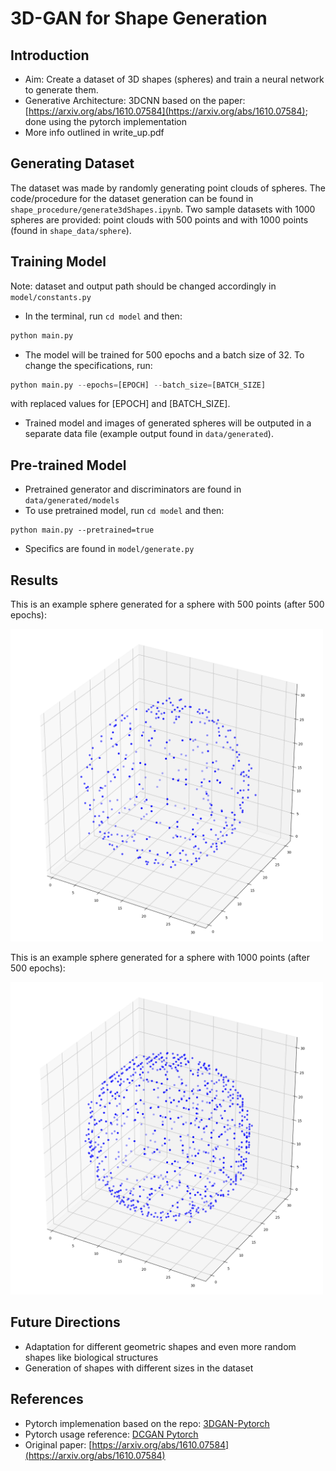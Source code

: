 # 3D-GAN for Shape Generation

## Introduction
* Aim: Create a dataset of 3D shapes (spheres) and train a neural network to generate them.
* Generative Architecture: 3DCNN based on the paper: [https://arxiv.org/abs/1610.07584](https://arxiv.org/abs/1610.07584); done using the pytorch implementation
* More info outlined in write_up.pdf

## Generating Dataset
The dataset was made by randomly generating point clouds of spheres. The code/procedure for the dataset generation can be found in ```shape_procedure/generate3dShapes.ipynb```. Two sample datasets with 1000 spheres are provided: point clouds with 500 points and with 1000 points (found in ```shape_data/sphere```).

## Training Model
Note: dataset and output path should be changed accordingly in ```model/constants.py```
* In the terminal, run `cd model` and then:
```python
python main.py
```
* The model will be trained for 500 epochs and a batch size of 32. To change the specifications, run:
```python
python main.py --epochs=[EPOCH] --batch_size=[BATCH_SIZE]
```
with replaced values for [EPOCH] and [BATCH_SIZE].
* Trained model and images of generated spheres will be outputed in a separate data file (example output found in ```data/generated```).

## Pre-trained Model
* Pretrained generator and discriminators are found in ```data/generated/models```
* To use pretrained model, run `cd model` and then:
```
python main.py --pretrained=true
```
* Specifics are found in ```model/generate.py```

## Results
This is an example sphere generated for a sphere with 500 points (after 500 epochs):

<img src="results/499 copy.png" alt="1000pts_result" width="500"/>

This is an example sphere generated for a sphere with 1000 points (after 500 epochs):

<img src="results/499.png" alt="1000pts_result_500" width="500"/>

## Future Directions
* Adaptation for different geometric shapes and even more random shapes like biological structures
* Generation of shapes with different sizes in the dataset

## References
* Pytorch implemenation based on the repo: [3DGAN-Pytorch](https://github.com/rimchang/3DGAN-Pytorch/tree/master)
* Pytorch usage reference: [DCGAN Pytorch](https://pytorch.org/tutorials/beginner/dcgan_faces_tutorial.html)
* Original paper: [https://arxiv.org/abs/1610.07584](https://arxiv.org/abs/1610.07584)


